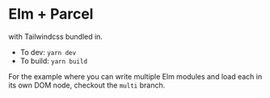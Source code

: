 # Elm + Parcel

with Tailwindcss bundled in.

- To dev: `yarn dev`
- To build: `yarn build`

For the example where you can write multiple Elm modules and load each in its own DOM node, checkout the `multi` branch.